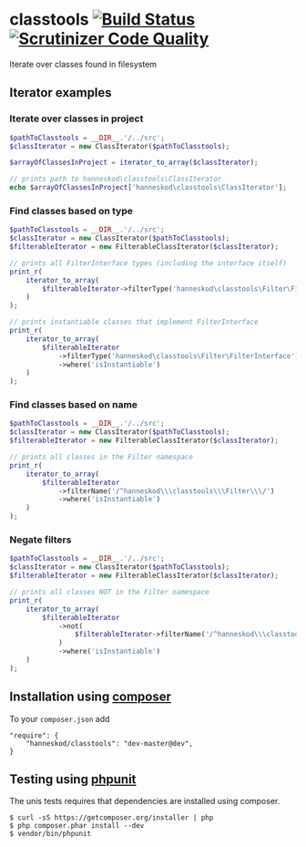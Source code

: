# classtools [![Build Status](https://travis-ci.org/hanneskod/classtools.svg)](https://travis-ci.org/hanneskod/classtools) [![Scrutinizer Code Quality](https://scrutinizer-ci.com/g/hanneskod/classtools/badges/quality-score.png?s=d9484dda5b07eafdb183746efc126488583e0532)](https://scrutinizer-ci.com/g/hanneskod/classtools/)

Iterate over classes found in filesystem

## Iterator examples

### Iterate over classes in project

```php
$pathToClasstools = __DIR__.'/../src';
$classIterator = new ClassIterator($pathToClasstools);

$arrayOfClassesInProject = iterator_to_array($classIterator);

// prints path to hanneskod\classtools\ClassIterator
echo $arrayOfClassesInProject['hanneskod\classtools\ClassIterator'];
```

### Find classes based on type

```php
$pathToClasstools = __DIR__.'/../src';
$classIterator = new ClassIterator($pathToClasstools);
$filterableIterator = new FilterableClassIterator($classIterator);

// prints all FilterInterface types (including the interface itself)
print_r(
    iterator_to_array(
        $filterableIterator->filterType('hanneskod\classtools\Filter\FilterInterface')
    )
);

// prints instantiable classes that implement FilterInterface
print_r(
    iterator_to_array(
        $filterableIterator
            ->filterType('hanneskod\classtools\Filter\FilterInterface')
            ->where('isInstantiable')
    )
);
```

### Find classes based on name

```php
$pathToClasstools = __DIR__.'/../src';
$classIterator = new ClassIterator($pathToClasstools);
$filterableIterator = new FilterableClassIterator($classIterator);

// prints all classes in the Filter namespace
print_r(
    iterator_to_array(
        $filterableIterator
            ->filterName('/^hanneskod\\\classtools\\\Filter\\\/')
            ->where('isInstantiable')
    )
);
```

### Negate filters

```php
$pathToClasstools = __DIR__.'/../src';
$classIterator = new ClassIterator($pathToClasstools);
$filterableIterator = new FilterableClassIterator($classIterator);

// prints all classes NOT in the Filter namespace
print_r(
    iterator_to_array(
        $filterableIterator
            ->not(
                $filterableIterator->filterName('/^hanneskod\\\classtools\\\Filter\\\/')
            )
            ->where('isInstantiable')
    )
);
```


Installation using [composer](http://getcomposer.org/)
------------------------------------------------------
To your `composer.json` add

    "require": {
        "hanneskod/classtools": "dev-master@dev",
    }


Testing using [phpunit](http://phpunit.de/)
-------------------------------------------
The unis tests requires that dependencies are installed using composer.

    $ curl -sS https://getcomposer.org/installer | php
    $ php composer.phar install --dev
    $ vendor/bin/phpunit
